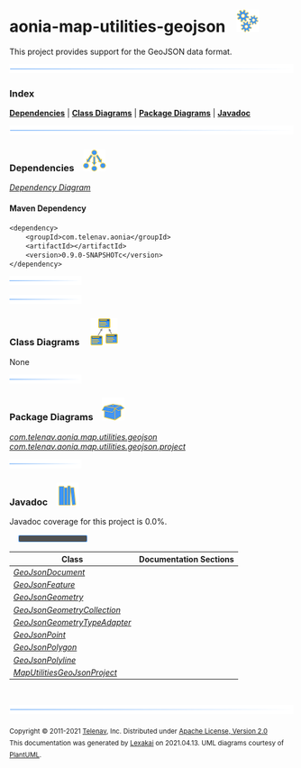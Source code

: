 # aonia-map-utilities-geojson &nbsp;&nbsp;![](documentation/images/gears-40.png)

This project provides support for the GeoJSON data format.

![](documentation/images/horizontal-line.png)

### Index



[**Dependencies**](#dependencies) | [**Class Diagrams**](#class-diagrams) | [**Package Diagrams**](#package-diagrams) | [**Javadoc**](#javadoc)

![](documentation/images/horizontal-line.png)

### Dependencies <a name="dependencies"></a> &nbsp;&nbsp; ![](documentation/images/dependencies-40.png)

[*Dependency Diagram*](documentation/diagrams/dependencies.svg)

#### Maven Dependency

    <dependency>
        <groupId>com.telenav.aonia</groupId>
        <artifactId></artifactId>
        <version>0.9.0-SNAPSHOTc</version>
    </dependency>

![](documentation/images/short-horizontal-line.png)

[//]: # (start-user-text)



[//]: # (end-user-text)

![](documentation/images/short-horizontal-line.png)

### Class Diagrams <a name="class-diagrams"></a> &nbsp; &nbsp; ![](documentation/images/diagram-48.png)

None

![](documentation/images/short-horizontal-line.png)

### Package Diagrams <a name="package-diagrams"></a> &nbsp;&nbsp; ![](documentation/images/box-40.png)

[*com.telenav.aonia.map.utilities.geojson*](documentation/diagrams/com.telenav.aonia.map.utilities.geojson.svg)  
[*com.telenav.aonia.map.utilities.geojson.project*](documentation/diagrams/com.telenav.aonia.map.utilities.geojson.project.svg)  

![](documentation/images/short-horizontal-line.png)

### Javadoc <a name="javadoc"></a> &nbsp;&nbsp; ![](documentation/images/books-40.png)

Javadoc coverage for this project is 0.0%.  
  
&nbsp; &nbsp;  ![](documentation/images/meter-0-12.png)



| Class | Documentation Sections |
|---|---|
| [*GeoJsonDocument*](https://telenav.github.io/aonia/javadoc/aonia.map.utilities.geojson/com/telenav/aonia/map/utilities/geojson/GeoJsonDocument.html) |  |  
| [*GeoJsonFeature*](https://telenav.github.io/aonia/javadoc/aonia.map.utilities.geojson/com/telenav/aonia/map/utilities/geojson/GeoJsonFeature.html) |  |  
| [*GeoJsonGeometry*](https://telenav.github.io/aonia/javadoc/aonia.map.utilities.geojson/com/telenav/aonia/map/utilities/geojson/GeoJsonGeometry.html) |  |  
| [*GeoJsonGeometryCollection*](https://telenav.github.io/aonia/javadoc/aonia.map.utilities.geojson/com/telenav/aonia/map/utilities/geojson/GeoJsonGeometryCollection.html) |  |  
| [*GeoJsonGeometryTypeAdapter*](https://telenav.github.io/aonia/javadoc/aonia.map.utilities.geojson/com/telenav/aonia/map/utilities/geojson/GeoJsonGeometryTypeAdapter.html) |  |  
| [*GeoJsonPoint*](https://telenav.github.io/aonia/javadoc/aonia.map.utilities.geojson/com/telenav/aonia/map/utilities/geojson/GeoJsonPoint.html) |  |  
| [*GeoJsonPolygon*](https://telenav.github.io/aonia/javadoc/aonia.map.utilities.geojson/com/telenav/aonia/map/utilities/geojson/GeoJsonPolygon.html) |  |  
| [*GeoJsonPolyline*](https://telenav.github.io/aonia/javadoc/aonia.map.utilities.geojson/com/telenav/aonia/map/utilities/geojson/GeoJsonPolyline.html) |  |  
| [*MapUtilitiesGeoJsonProject*](https://telenav.github.io/aonia/javadoc/aonia.map.utilities.geojson/com/telenav/aonia/map/utilities/geojson/project/MapUtilitiesGeoJsonProject.html) |  |  

[//]: # (start-user-text)



[//]: # (end-user-text)

<br/>

![](documentation/images/horizontal-line.png)

<sub>Copyright &#169; 2011-2021 [Telenav](http://telenav.com), Inc. Distributed under [Apache License, Version 2.0](LICENSE)</sub>  
<sub>This documentation was generated by [Lexakai](https://github.com/Telenav/lexakai) on 2021.04.13. UML diagrams courtesy
of [PlantUML](http://plantuml.com).</sub>

